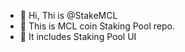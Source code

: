 - 👋 Hi, Thi is @StakeMCL
- 👀 This is MCL coin Staking Pool repo.
- 🌱 It includes Staking Pool UI 


<!---
StakeMCL/StakeMCL is a ✨ special ✨ repository because its `README.md` (this file) appears on your GitHub profile.
You can click the Preview link to take a look at your changes.
--->
